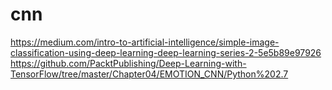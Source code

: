 # cnn
https://medium.com/intro-to-artificial-intelligence/simple-image-classification-using-deep-learning-deep-learning-series-2-5e5b89e97926
https://github.com/PacktPublishing/Deep-Learning-with-TensorFlow/tree/master/Chapter04/EMOTION_CNN/Python%202.7
